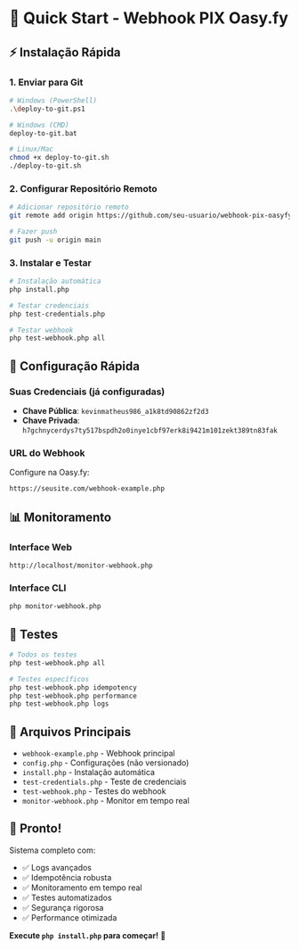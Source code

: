 # 🚀 Quick Start - Webhook PIX Oasy.fy

## ⚡ Instalação Rápida

### 1. Enviar para Git
```bash
# Windows (PowerShell)
.\deploy-to-git.ps1

# Windows (CMD)
deploy-to-git.bat

# Linux/Mac
chmod +x deploy-to-git.sh
./deploy-to-git.sh
```

### 2. Configurar Repositório Remoto
```bash
# Adicionar repositório remoto
git remote add origin https://github.com/seu-usuario/webhook-pix-oasyfy.git

# Fazer push
git push -u origin main
```

### 3. Instalar e Testar
```bash
# Instalação automática
php install.php

# Testar credenciais
php test-credentials.php

# Testar webhook
php test-webhook.php all
```

## 🔧 Configuração Rápida

### Suas Credenciais (já configuradas)
- **Chave Pública**: `kevinmatheus986_a1k8td90862zf2d3`
- **Chave Privada**: `h7gchnycerdys7ty517bspdh2o0inye1cbf97erk8i9421m101zekt389tn83fak`

### URL do Webhook
Configure na Oasy.fy:
```
https://seusite.com/webhook-example.php
```

## 📊 Monitoramento

### Interface Web
```
http://localhost/monitor-webhook.php
```

### Interface CLI
```bash
php monitor-webhook.php
```

## 🧪 Testes

```bash
# Todos os testes
php test-webhook.php all

# Testes específicos
php test-webhook.php idempotency
php test-webhook.php performance
php test-webhook.php logs
```

## 📁 Arquivos Principais

- `webhook-example.php` - Webhook principal
- `config.php` - Configurações (não versionado)
- `install.php` - Instalação automática
- `test-credentials.php` - Teste de credenciais
- `test-webhook.php` - Testes do webhook
- `monitor-webhook.php` - Monitor em tempo real

## 🎯 Pronto!

Sistema completo com:
- ✅ Logs avançados
- ✅ Idempotência robusta
- ✅ Monitoramento em tempo real
- ✅ Testes automatizados
- ✅ Segurança rigorosa
- ✅ Performance otimizada

**Execute `php install.php` para começar!** 🚀
